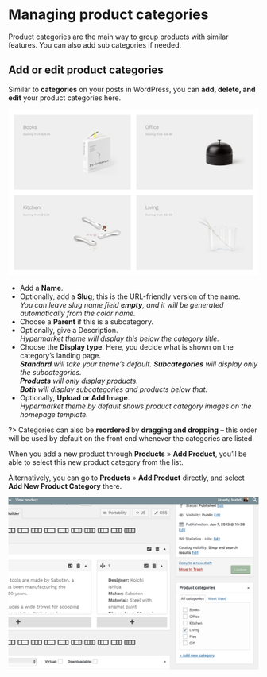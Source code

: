 # Managing product categories

Product categories are the main way to group products with similar features. You can also add sub categories if needed.

## Add or edit product categories

Similar to **categories** on your posts in WordPress, you can **add, delete, and edit** your product categories here.

![Managing product categories](img/hypermarket-product-categories.png)

* Add a **Name**.
* Optionally, add a **Slug**; this is the URL-friendly version of the name.<br/>
*You can leave slug name field **empty**, and it will be generated automatically from the color name.*
* Choose a **Parent** if this is a subcategory.
* Optionally, give a Description.<br/>
*Hypermarket theme will display this below the category title.*
* Choose the **Display type**. Here, you decide what is shown on the category’s landing page. <br/>
***Standard** will take your theme’s default. **Subcategories** will display only the subcategories.* <br/>
***Products** will only display products.* <br/>
***Both** will display subcategories and products below that.*
* Optionally, **Upload or Add Image**.<br/>
*Hypermarket theme by default shows product category images on the homepage template.*

?> Categories can also be **reordered** by **dragging and dropping** – this order will be used by default on the front end whenever the categories are listed.

When you add a new product through **Products** » **Add Product**, you’ll be able to select this new product category from the list.

Alternatively, you can go to **Products** » **Add Product** directly, and select **Add New Product Category** there.

![Add product categories](img/add-product-categories.png)
